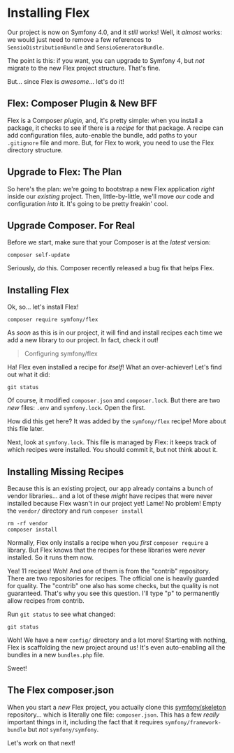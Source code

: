 # Installing Flex

Our project is now on Symfony 4.0, and it *still* works! Well, it *almost* works:
we would just need to remove a few references to `SensioDistributionBundle`
and `SensioGeneratorBundle`.

The point is this: if you want, you can upgrade to Symfony 4, but *not* migrate
to the new Flex project structure. That's fine.

But... since Flex is *awesome*... let's do it!

## Flex: Composer Plugin & New BFF

Flex is a Composer *plugin*, and, it's pretty simple: when you install a package,
it checks to see if there is a *recipe* for that package. A recipe can add configuration
files, auto-enable the bundle, add paths to your `.gitignore` file and more. But,
for Flex to work, you need to use the Flex directory structure.

## Upgrade to Flex: The Plan

So here's the plan: we're going to bootstrap a new Flex application *right* inside
our *existing* project. Then, little-by-little, we'll move *our* code and configuration
*into* it. It's going to be pretty freakin' cool.

## Upgrade Composer. For Real

Before we start, make sure that your Composer is at the *latest* version:

```terminal-silent
composer self-update
```

Seriously, *do* this. Composer recently released a bug fix that helps Flex.

## Installing Flex

Ok, so... let's install Flex!

```terminal
composer require symfony/flex
```

As *soon* as this is in our project, it will find and install recipes each time
we add a new library to our project. In fact, check it out!

> Configuring symfony/flex

Ha! Flex even installed a recipe for *itself*! What an over-achiever! Let's find
out what it did:

```terminal
git status
```

Of course, it modified `composer.json` and `composer.lock`. But there are two *new*
files: `.env` and `symfony.lock`. Open the first.

How did this get here? It was added by the `symfony/flex` recipe! More about this
file later.

Next, look at `symfony.lock`. This file is managed by Flex: it keeps track of which
recipes were installed. You should commit it, but not think about it.

## Installing Missing Recipes

Because this is an existing project, our app already contains a bunch of vendor
libraries... and a lot of these *might* have recipes that were never installed
because Flex wasn't in our project yet! Lame! No problem! Empty the `vendor/` directory
and run `composer install`

```terminal-silent
rm -rf vendor
composer install
```

Normally, Flex only installs a recipe when you *first* `composer require` a library.
But Flex knows that the recipes for these libraries were *never* installed. So it
runs them now.

Yea! 11 recipes! Woh! And one of them is from the "contrib" repository. There are
two repositories for recipes. The official one is heavily guarded for quality.
The "contrib" one also has some checks, but the quality is not guaranteed. That's
why you see this question. I'll type "p" to permanently allow recipes from contrib.

Run `git status` to see what changed:

```terminal-silent
git status
```

Woh! We have a new `config/` directory and a lot more! Starting with nothing, Flex
is scaffolding the new project around us! It's even auto-enabling all the bundles
in a new `bundles.php` file.

Sweet!

## The Flex composer.json

When you start a *new* Flex project, you actually clone this
[symfony/skeleton](https://github.com/symfony/skeleton) repository... which is literally
one file: `composer.json`. This has a few *really* important things in it, including
the fact that it requires `symfony/framework-bundle` but *not* `symfony/symfony`.

Let's work on that next!

